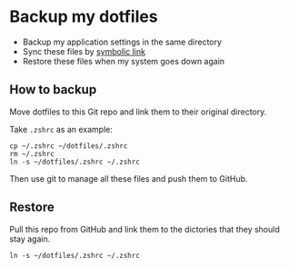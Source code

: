 # Backup my dotfiles
- Backup my application settings in the same directory
- Sync these files by [symbolic link](https://en.wikipedia.org/wiki/Symbolic_link)
- Restore these files when my system goes down again

## How to backup
Move dotfiles to this Git repo and link them to their original directory.

Take `.zshrc` as an example:
``` shell
cp ~/.zshrc ~/dotfiles/.zshrc
rm ~/.zshrc
ln -s ~/dotfiles/.zshrc ~/.zshrc
```

Then use git to manage all these files and push them to GitHub.

## Restore
Pull this repo from GitHub and link them to the dictories that they should stay again.

``` shell
ln -s ~/dotfiles/.zshrc ~/.zshrc
```
